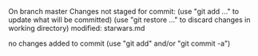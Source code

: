 On branch master
Changes not staged for commit:
  (use "git add <file>..." to update what will be committed)
  (use "git restore <file>..." to discard changes in working directory)
	modified:   starwars.md

no changes added to commit (use "git add" and/or "git commit -a")
